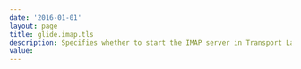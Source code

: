```yaml
---
date: '2016-01-01'
layout: page
title: glide.imap.tls
description: Specifies whether to start the IMAP server in Transport Layer Security (TLS) mode.
value:  
---
```

